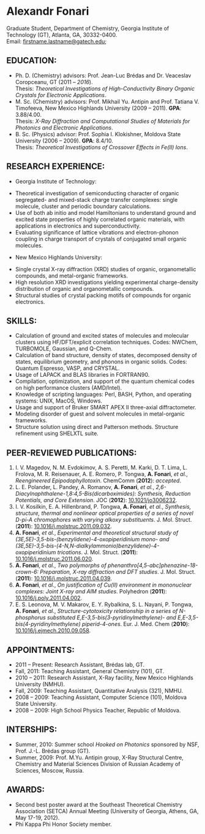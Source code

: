 # Alexandr Fonari
Graduate Student, Department of Chemistry, Georgia Institute of Technology (GT), Atlanta, GA, 30332-0400.  
Email: firstname.lastname@gatech.edu;

## EDUCATION:
 
 * Ph. D. (Chemistry) advisors: Prof. Jean-Luc Brédas and Dr. Veaceslav Coropceanu, GT (2011 – *2016*).  
Thesis: *Theoretical Investigations of High-Conductivity Binary Organic Crystals for Electronic Applications*.
 * M. Sc. (Chemistry) advisors: Prof. Mikhail Yu. Antipin and Prof. Tatiana V. Timofeeva, New Mexico Highlands University (2009 – 2011). **GPA**: 3.88/4.00.  
Thesis: *X-Ray Diffraction and Computational Studies of Materials for Photonics and Electronic Applications*.
 * B. Sc. (Physics) advisor: Prof. Sophia I. Klokishner, Moldova State University (2006 – 2009). **GPA**: 8.4/10.  
Thesis: *Theoretical Investigations of Crossover Effects in Fe(II) Ions*. 

## RESEARCH EXPERIENCE:

 * Georgia Institute of Technology:
  - Theoretical investigation of semiconducting character of organic segregated- and mixed-stack charge transfer complexes: single molecule, cluster and periodic boundary calculations. 
  - Use of both ab initio and model Hamiltonians to understand ground and excited state properties of highly correlated organic materials, with applications in electronics and superconductivity.
  - Evaluating significance of lattice vibrations and electron-phonon coupling in charge transport of crystals of conjugated small organic molecules.
 * New Mexico Highlands University:
  - Single crystal X-ray diffraction (XRD) studies of organic, organometallic compounds, and metal-organic frameworks. 
  - High resolution XRD investigations yielding experimental charge-density distribution of organic and organometallic compounds.
  - Structural studies of crystal packing motifs of compounds for organic electronics.

## SKILLS:

 * Calculation of ground and excited states of molecules and molecular clusters using HF/DFT/explicit correlation techniques. Codes: NWChem, TURBOMOLE, Gaussian, and Q-Chem.
 * Calculation of band structure, density of states, decomposed density of states, equilibrium geometry, and phonons in organic solids. Codes: Quantum Espresso, VASP, and CRYSTAL.
 * Usage of LAPACK and BLAS libraries in FORTRAN90.
 * Compilation, optimization, and support of the quantum chemical codes on high performance clusters (AMD/Intel).
 * Knowledge of scripting languages: Perl, BASH, Python, and operating systems: UNIX, MacOS, Windows.
 * Usage and support of Bruker SMART APEX II three-axial diffractometer.
 * Modeling disorder of guest and solvent molecules in metal-organic frameworks.
 * Structure solution using direct and Patterson methods. Structure refinement using SHELXTL suite.

## PEER-REVIEWED PUBLICATIONS:

1. I. V. Magedov, N. M. Evdokimov, A. S. Peretti, M. Karki, D. T. Lima, L. Frolova, M. R. Reisenauer, A. E. Romero, P. Tongwa, **A. Fonari**, *et al.*, *Reengineered Epipodophyllotoxin*. ChemComm (**2012**): *accepted*.
1. L. E. Polander, L. Pandey, A. Romanov, **A. Fonari**, *et al.*, *2,6-Diacylnaphthalene-1,8:4,5-Bis(dicarboximides): Synthesis, Reduction Potentials, and Core Extension*. JOC (**2012**): [10.1021/jo3006232](http://dx.doi.org/10.1021/jo3006232).
1. I. V. Kosilkin, E. A. Hillenbrand, P. Tongwa, **A. Fonari**, *et al.*, *Synthesis, structure, thermal and nonlinear optical properties of a series of novel D-pi-A chromophores with varying alkoxy substituents*. J. Mol. Struct. (**2011**): [10.1016/j.molstruc.2011.09.032](http://dx.doi.org/10.1016/j.molstruc.2011.09.032).
1. **A. Fonari**, *et al.*, *Experimental and theoretical structural study of (3E,5E)-3,5-bis-(benzylidene)-4-oxopiperidinium mono- and (3E,5E)-3,5-bis-(4-N,N-dialkylammonio)benzylidene)-4-oxopiperidinium trications*. J. Mol. Struct. (**2011**): [10.1016/j.molstruc.2011.06.020](http://dx.doi.org/10.1016/j.molstruc.2011.06.020).
1. **A. Fonari**, *et al.*, *Two polymorphs of phenanthro[4,5-abc]phenazine-18-crown-6: Preparation, X-ray diffraction and DFT studies*. J. Mol. Struct. (**2011**): [10.1016/j.molstruc.2011.04.039](http://dx.doi.org/10.1016/j.molstruc.2011.04.039).
1. **A. Fonari**, *et al.*, *On justification of Cu(II) environment in mononuclear complexes: Joint X-ray and AIM studies*. Polyhedron (**2011**): [10.1016/j.poly.2011.04.002](http://dx.doi.org/10.1016/j.poly.2011.04.002).
1. E. S. Leonova, M. V. Makarov, E. Y. Rybalkina, S. L. Nayani, P. Tongwa, **A. Fonari**, *et al.*, *Structure-cytotoxicity relationship in a series of N-phosphorus substituted E,E-3,5-bis(3-pyridinylmethylene)- and E,E-3,5-bis(4-pyridinylmethylene) piperid-4-ones*. Eur. J. Med. Chem (**2010**): [10.1016/j.ejmech.2010.09.058](http://dx.doi.org/10.1016/j.ejmech.2010.09.058).

## APPOINTMENTS:

 * 2011 – Present: Research Assistant, Brédas lab, GT.
 * Fall, 2011: Teaching Assistant, General Chemistry (101), GT.
 * 2010 – 2011: Research Assistant, X-Ray facility, New Mexico Highlands University (NMHU).
 * Fall, 2009: Teaching Assistant, Quantitative Analysis (321), NMHU.
 * 2008 – 2009: Teaching Assistant, Computer Science (101), Moldova State University.
 * 2008 – 2009: High School Physics Teacher, Republic of Moldova.

## INTERSHIPS:

 * Summer, 2010: Summer school *Hooked on Photonics* sponsored by NSF, Prof. J.-L. Brédas group (GT).
 * Summer, 2009: Prof. M.Yu. Antipin group, X-Ray Structural Centre, Chemistry and Material Sciences Division of Russian Academy of Sciences, Moscow, Russia.

## AWARDS:

 * Second best poster award at the Southeast Theoretical Chemistry Association (SETCA) Annual Meeting (University of Georgia, Athens, GA, May 17-19, 2012).
 * Phi Kappa Phi Honor Society member.

